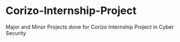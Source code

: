 # Corizo-Internship-Project

Major and Minor Projects done for Corizo Internship Project in Cyber Security
